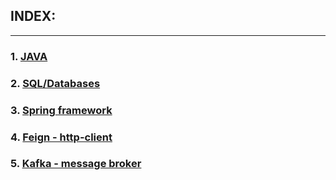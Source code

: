 INDEX:
-----
-----

### 1. [JAVA](JAVA/basics.md)
### 2. [SQL/Databases](SQL/basics.md)
### 3. [Spring framework](spring/basics.md)
### 4. [Feign - http-client](feign-client/basics.md)
### 5. [Kafka - message broker](kafka/basics.md)